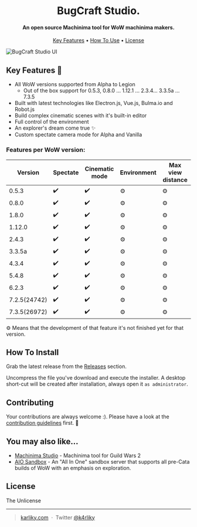 
<h1 align="center">
  BugCraft Studio.
</h1>

<h4 align="center">An open source Machinima tool for WoW machinima makers.</h4>

<p align="center">
  <a href="#key-features-">Key Features</a> •
  <a href="#how-to-install">How To Use</a> •
  <a href="#license">License</a>
</p>

![BugCraft Studio UI](https://github.com/noggaholic/bugcraft-studio/edit/master/ui.png?raw=true)

## Key Features 🎉

* All WoW versions supported from Alpha to Legion
  - Out of the box support for 0.5.3, 0.8.0 ... 1.12.1 ... 2.3.4... 3.3.5a ... 7.3.5
* Built with latest technologies like Electron.js, Vue.js, Bulma.io and Robot.js
* Build complex cinematic scenes with it's built-in editor
* Full control of the environment
* An explorer's dream come true ✨
* Custom spectate camera mode for Alpha and Vanilla

### Features per WoW version:

| Version          | Spectate | Cinematic mode | Environment | Max view distance |
|------------------|----------|----------------|-------------|-------------------   |
| 0\.5\.3          | ✔️       | ✔️             | ⚙️          | ⚙️                 |
| 0\.8\.0          | ✔️       | ✔️             | ⚙️          | ⚙️                 |
| 1\.8\.0          | ✔️       | ✔️             | ⚙️          | ⚙️                 |
| 1\.12\.0         | ✔️       | ✔️             | ⚙️          | ⚙️                 |
| 2\.4\.3          | ✔️       | ✔️             | ⚙️          | ⚙️                 |
| 3\.3\.5a         | ✔️       | ✔️             | ⚙️          | ⚙️                 |
| 4\.3\.4          | ✔️       | ✔️             | ⚙️          | ⚙️                 |
| 5\.4\.8          | ✔️       | ✔️             | ⚙️          | ⚙️                 |
| 6\.2\.3          | ✔️       | ✔️             | ⚙️          | ⚙️                 |
| 7\.2\.5\(24742\) | ✔️       | ✔️             | ⚙️          | ⚙️                 |
| 7\.3\.5\(26972\) | ✔️       | ✔️             | ⚙️          | ⚙️                 |


⚙️ Means that the development of that feature it's not finished yet for that version.

## How To Install

Grab the latest release from the [Releases](https://github.com/noggaholic/bugcraft-studio/releases) section.

Uncompress the file you've download and execute the installer. A desktop short-cut will be created after installation, always open it `as administrator`.

## Contributing

Your contributions are always welcome :). Please have a look at the [contribution guidelines](CONTRIBUTING.md) first. :tada:

## You may also like...

- [Machinima Studio](https://github.com/noggaholic/machinima-studio) - Machinima tool for Guild Wars 2
- [AIO Sandbox](https://github.com/barncastle/AIO-Sandbox) - An "All In One" sandbox server that supports all pre-Cata builds of WoW with an emphasis on exploration.

## License

The Unlicense

---

> [karliky.com](https://www.karliky.com) &nbsp;&middot;&nbsp;
> Twitter [@k4rliky](https://twitter.com/k4rliky)

